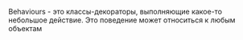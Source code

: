 Behaviours - это классы-декораторы, выполняющие какое-то небольшое действие. Это поведение может относиться к любым объектам
